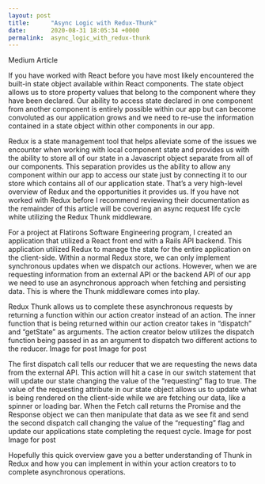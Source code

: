```yaml
---
layout: post
title:      "Async Logic with Redux-Thunk"
date:       2020-08-31 18:05:34 +0000
permalink:  async_logic_with_redux-thunk
---
```


Medium Article

If you have worked with React before you have most likely encountered the built-in state object available within React components. The state object allows us to store property values that belong to the component where they have been declared. Our ability to access state declared in one component from another component is entirely possible within our app but can become convoluted as our application grows and we need to re-use the information contained in a state object within other components in our app.

Redux is a state management tool that helps alleviate some of the issues we encounter when working with local component state and provides us with the ability to store all of our state in a Javascript object separate from all of our components. This separation provides us the ability to allow any component within our app to access our state just by connecting it to our store which contains all of our application state. That’s a very high-level overview of Redux and the opportunities it provides us. If you have not worked with Redux before I recommend reviewing their documentation as the remainder of this article will be covering an async request life cycle white utilizing the Redux Thunk middleware.

For a project at Flatirons Software Engineering program, I created an application that utilized a React front end with a Rails API backend. This application utilized Redux to manage the state for the entire application on the client-side. Within a normal Redux store, we can only implement synchronous updates when we dispatch our actions. However, when we are requesting information from an external API or the backend API of our app we need to use an asynchronous approach when fetching and persisting data. This is where the Thunk middleware comes into play.

Redux Thunk allows us to complete these asynchronous requests by returning a function within our action creator instead of an action. The inner function that is being returned within our action creator takes in “dispatch” and “getState” as arguments. The action creator below utilizes the dispatch function being passed in as an argument to dispatch two different actions to the reducer.
Image for post
Image for post

The first dispatch call tells our reducer that we are requesting the news data from the external API. This action will hit a case in our switch statement that will update our state changing the value of the “requesting” flag to true. The value of the requesting attribute in our state object allows us to update what is being rendered on the client-side while we are fetching our data, like a spinner or loading bar. When the Fetch call returns the Promise and the Response object we can then manipulate that data as we see fit and send the second dispatch call changing the value of the “requesting” flag and update our applications state completing the request cycle.
Image for post
Image for post

Hopefully this quick overview gave you a better understanding of Thunk in Redux and how you can implement in within your action creators to to complete asynchronous operations.
